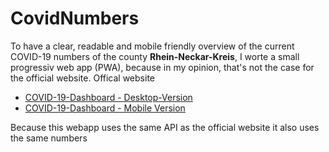 # CovidNumbers

To have a clear, readable and  mobile friendly overview of the current COVID-19 numbers of the county **Rhein-Neckar-Kreis**, I worte a small progressiv web app (PWA), because in my opinion, that's not the case for the official website. 
Offical website

* [COVID-19-Dashboard - Desktop-Version](https://lrarnk.maps.arcgis.com/apps/dashboards/7779ff038a134df7a30db2f638fff6ca)
* [COVID-19-Dashboard - Mobile Version](https://experience.arcgis.com/experience/8350896011f046c88cf019fc8542b175)

Because this webapp uses the same API as the official website it also uses the same numbers
